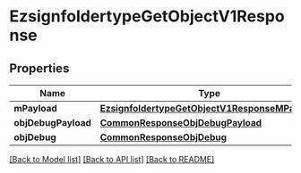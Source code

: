 # EzsignfoldertypeGetObjectV1Response

## Properties
Name | Type | Description | Notes
------------ | ------------- | ------------- | -------------
**mPayload** | [**EzsignfoldertypeGetObjectV1ResponseMPayload**](EzsignfoldertypeGetObjectV1ResponseMPayload.md) |  | 
**objDebugPayload** | [**CommonResponseObjDebugPayload**](CommonResponseObjDebugPayload.md) |  | [optional] 
**objDebug** | [**CommonResponseObjDebug**](CommonResponseObjDebug.md) |  | [optional] 

[[Back to Model list]](../README.md#documentation-for-models) [[Back to API list]](../README.md#documentation-for-api-endpoints) [[Back to README]](../README.md)


